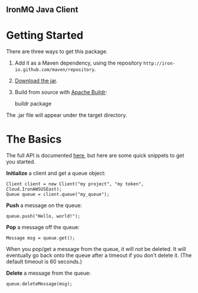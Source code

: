 IronMQ Java Client
----------------

Getting Started
===============
There are three ways to get this package.

1. Add it as a Maven dependency, using the repository
   `http://iron-io.github.com/maven/repository`.

2. [Download the jar](https://github.com/iron-io/iron_mq_java/downloads).

3. Build from source with [Apache Buildr](http://buildr.apache.org):

    buildr package

The .jar file will appear under the target directory.

The Basics
==========
The full API is documented [here](http://iron-io.github.io/iron_mq_java/), but
here are some quick snippets to get you started.

**Initialize** a client and get a queue object:

    Client client = new Client("my project", "my token", Cloud.IronAWSUSEast);
    Queue queue = client.queue("my_queue");

**Push** a message on the queue:

    queue.push("Hello, world!");

**Pop** a message off the queue:

    Message msg = queue.get();

When you pop/get a message from the queue, it will *not* be deleted. It will
eventually go back onto the queue after a timeout if you don't delete it. (The
default timeout is 60 seconds.)

**Delete** a message from the queue:

    queue.deleteMessage(msg);
